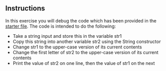 ## Instructions
In this exercise you will debug the code which has been provided in the [starter file](U2_L4_Activity_Two_Starter.java). The code is intended to do the following:

* Take a string input and store this in the variable str1
* Copy this string into another variable str2 using the String constructor
* Change str1 to the upper-case version of its current contents
* Change the first letter of str2 to the upper-case version of its current contents
* Print the value of str2 on one line, then the value of str1 on the next